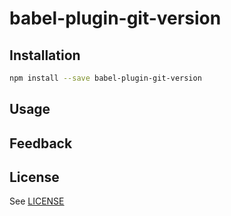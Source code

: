 # babel-plugin-git-version

## Installation

```sh
npm install --save babel-plugin-git-version
```

## Usage

## Feedback

## License

See [LICENSE](LICENSE)
